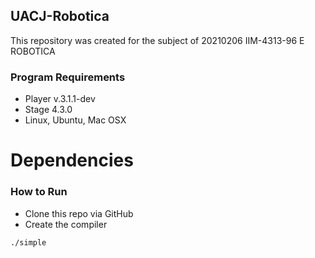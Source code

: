 ## UACJ-Robotica
This repository was created for the subject of 20210206 IIM-4313-96 E ROBOTICA

### Program Requirements
- Player v.3.1.1-dev
- Stage 4.3.0
- Linux, Ubuntu, Mac OSX

# Dependencies


### How to Run
- Clone this repo via GitHub
- Create the compiler 
```
./simple
```

